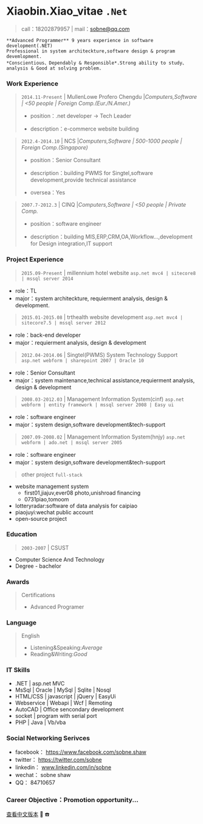 # Xiaobin.Xiao_vitae `.Net`

>  call：18202879957 | mail：sobne@qq.com 

```
**Advanced Programmer** 9 years experience in software development(.NET)
Professional in system architeckture,software design & program devemlopment.
*Conscientious、Dependably & Responsible*.Strong ability to study、analysis & Good at solving problem.
```


### Work Experience

> `2014.11-Present` | MullenLowe Profero Chengdu |*Computers,Software | <50 people | Foreign Comp.(Eur./N.Amer.)*
> 
> * position：.net developer -> Tech Leader
> 
> * description：e-commerce website building
 
> `2012.4-2014.10` | NCS |*Computers,Software | 500-1000 people | Foreign Comp.(Singapore)*
> 
> * position：Senior Consultant
> 
> * description：building PWMS for Singtel,software development,provide technical assistance
> 
> * oversea：Yes
   
> `2007.7-2012.3` | CINQ |*Computers,Software | <50 people | Private Comp.*
> 
> * position：software engineer
> 
> * description：building MIS,ERP,CRM,OA,Workflow...,development for Design integration,IT support
    
 
### Project Experience

> `2015.09-Present` | millennium hotel website
`asp.net mvc4 | sitecore8 | mssql server 2014 `
  * role：TL
  * major：system architeckture, requierment analysis, design & development.
   
> `2015.01-2015.08` | trthealth website development
`asp.net mvc4 | sitecore7.5 | mssql server 2012 `
  * role：back-end developer
  * major：requierment analysis, design & development
   
> `2012.04-2014.06` | Singtel(PWMS) System Technology Support
`asp.net webform | sharepoint 2007 | Oracle 10 `
  * role：Senior Consultant
  * major：system maintenance,technical assistance,requierment analysis, design & development
   
> `2008.03-2012.03` | Management Information System(cinf)
`asp.net webform | entity framework | mssql server 2008 | Easy ui `
   * role：software engineer
   * major：system design,software development&tech-support
	
> `2007.09-2008.02` | Management Information System(hnjy)
`asp.net webform | ado.net | mssql server 2005 `
   * role：software engineer
   * major：system design,software development&tech-support
   
> other project `full-stack`
  - website management system
    - first01,jiajuv,ever08 photo,unishroad financing
    - 0731piao,tomoom
  - lotteryradar:software of data analysis for caipiao
  - piaojuyi:wechat public account
  - open-source project
   
### Education

> `2003-2007` | CSUST
  * Computer Science And Technology
  * Degree - bachelor

### Awards
> Certifications
>    * Advanced Programer
  
### Language
> English
>    * Listening&Speaking:*Average*
>    * Reading&Writing:*Good*
   
### IT Skills
  * .NET | asp.net MVC
  * MsSql | Oracle | MySql | Sqlite | Nosql
  * HTML/CSS | javascript | jQuery | EasyUi
  * Webservice | Webapi | Wcf | Remoting
  * AutoCAD | Office sencondary development
  * socket | program with serial port
  * PHP | Java | Vb/vba
   

### Social Networking Serivces
  * facebook： https://www.facebook.com/sobne.shaw
  * twitter：  https://twitter.com/sobne
  * linkedin： www.linkedin.com/in/sobne 
  * wechat：   sobne shaw
  * QQ：       84710657

### Career Objective：Promotion opportunity...

[查看中文版本](https://sobne.github.io/zh)
 :e-mail:
 :phone:
